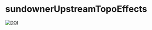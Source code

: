 # sundownerUpstreamTopoEffects

[![DOI](https://zenodo.org/badge/289035894.svg)](https://zenodo.org/badge/latestdoi/289035894)
